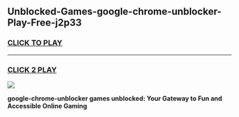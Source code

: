 
## Unblocked-Games-google-chrome-unblocker-Play-Free-j2p33
<h3>
<a href="https://premium76.site?title=google-chrome-unblocker&ref=20M">CLICK TO PLAY</a></h3>
<hr>

<h3>
<a href="https://premium76.site?title=google-chrome-unblocker&ref=20M">CLICK 2 PLAY</a>
  
</h3>

<a href="https://premium76.site?title=google-chrome-unblocker&ref=19M"><img src="https://clearcache.store/games.png"></a>


**google-chrome-unblocker games unblocked: Your Gateway to Fun and Accessible Online Gaming**
